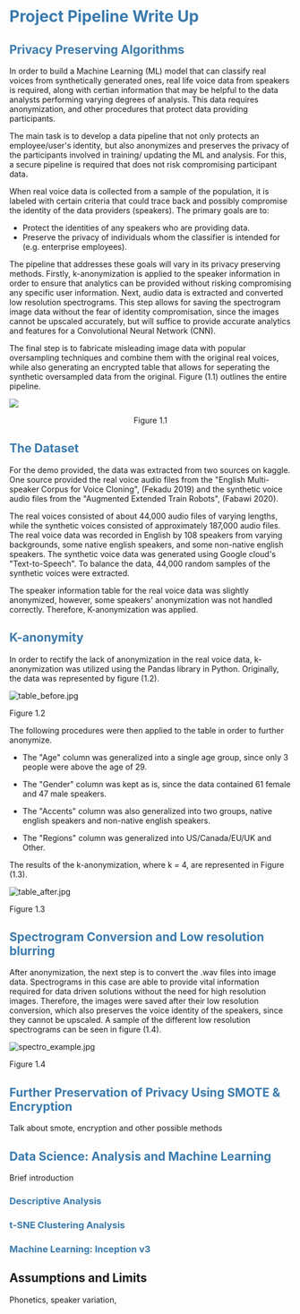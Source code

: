 <h1 style="color:#3a7aad">Project Pipeline Write Up</h1>

<h2 style="color:#3a7aad"> Privacy Preserving Algorithms</h2>

In order to build a Machine Learning (ML) model that can classify real voices from synthetically generated ones, real life voice data from speakers is required, along with certian information that may be helpful to the data analysts performing varying degrees of analysis. This data requires anonymization, and other procedures that protect data providing participants. 

The main task is to develop a data pipeline that not only protects an employee/user's identity, but also anonymizes and preserves the privacy of the participants involved in training/ updating the ML and analysis. For this, a secure pipeline is required that does not risk compromising participant data.  

When real voice data is collected from a sample of the population, it is labeled with certain criteria that could trace back and possibly compromise the identity of the data providers (speakers). The primary goals are to:

* Protect the identities of any speakers who are providing data. 
* Preserve the privacy of individuals whom the classifier is intended for (e.g. enterprise employees).

The pipeline that addresses these goals will vary in its privacy preserving methods. Firstly, k-anonymization is applied to the speaker information in order to ensure that analytics can be provided without risking compromising any specific user information. Next, audio data is extracted and converted low resolution spectrograms. This step allows for saving the spectrogram image data without the fear of identity compromisation, since the images cannot be upscaled accurately, but will suffice to provide accurate analytics and features for a Convolutional Neural Network (CNN). 

The final step is to fabricate misleading image data with popular oversampling techniques and combine them with the original real voices, while also generating an encrypted table that allows for seperating the synthetic oversampled data from the original. Figure (1.1) outlines the entire pipeline. 

![](/Users/ahmadchaiban/Desktop/Guelph/6550_project/6550_diagram.png)

<center>Figure 1.1</center>

<h2 style="color:#3a7aad"> The Dataset</h2>

For the demo provided, the data was extracted from two sources on kaggle. One source provided the real voice audio files from the "English Multi-speaker Corpus for Voice Cloning", (Fekadu 2019) and the synthetic voice audio files from the "Augmented Extended Train Robots", (Fabawi 2020). 

The real voices consisted of about 44,000 audio files of varying lengths, while the synthetic voices consisted of approximately 187,000  audio files. The real voice data was recorded in English by 108 speakers from varying backgrounds, some native english speakers, and some non-native english speakers. The synthetic voice data was generated using Google cloud's "Text-to-Speech". To balance the data, 44,000 random samples of the synthetic voices were extracted. 

The speaker information table for the real voice data was slightly anonymized, however, some speakers' anonymization was not handled correctly. Therefore, K-anonymization was applied. 

<h2 style="color:#3a7aad"> K-anonymity</h2>

In order to rectify the lack of anonymization in the real voice data, k-anonymization was utilized using the Pandas library in Python. Originally, the data was represented by figure (1.2).

![table_before.jpg](/Users/ahmadchaiban/Desktop/Guelph/6550_project/table_before.jpg)

Figure 1.2

The following procedures were then applied to the table in order to further anonymize. 

* The "Age" column was generalized into a single age group, since only 3 people were above the age of 29. 

* The "Gender" column was kept as is, since the data contained 61 female and 47 male speakers. 

* The "Accents" column was also generalized into two groups, native english speakers and non-native english speakers. 

* The "Regions" column was generalized into US/Canada/EU/UK and Other. 

The results of the k-anonymization, where k = 4, are represented in Figure (1.3). 

![table_after.jpg](/Users/ahmadchaiban/Desktop/Guelph/6550_project/table_after.jpg)

Figure 1.3

<h2 style="color:#3a7aad"> Spectrogram Conversion and Low resolution blurring</h2>

After anonymization, the next step is to convert the .wav files into image data. Spectrograms in this case are able to provide vital information required for data driven solutions without the need for high resolution images. Therefore, the images were saved after their low resolution conversion, which also preserves the voice identity of the speakers, since they cannot be upscaled. A sample of the different low resolution spectrograms can be seen in figure (1.4). 

![spectro_example.jpg](/Users/ahmadchaiban/Desktop/Guelph/6550_project/spectro_example.jpg)

Figure 1.4

<h2 style="color:#3a7aad"> Further Preservation of Privacy Using SMOTE & Encryption</h2>

Talk about smote, encryption and other possible methods

<h2 style="color:#3a7aad"> Data Science: Analysis and Machine Learning</h2>

Brief introduction

<h3 style="color:#3a7aad"> Descriptive Analysis</h3>

<h3 style="color:#3a7aad"> t-SNE Clustering Analysis</h3>

<h3 style="color:#3a7aad"> Machine Learning: Inception v3</h3>

## Assumptions and Limits

Phonetics, speaker variation, 




